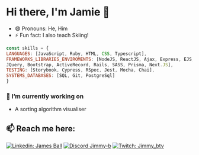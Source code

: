 # Hi there, I'm Jamie 👋

- 😄 Pronouns: He, Him
- ⚡ Fun fact: I also teach Skiing!

```javascript
const skills = {
LANGUAGES: [JavaScript, Ruby, HTML, CSS, Typescript],
FRAMEWORKS_LIBRARIES_ENVIROMENTS: [NodeJS, ReactJS, Ajax, Express, EJS,
JQuery, Bootstrap, ActiveRecord, Rails, SASS, Prisma, Next.JS],
TESTING: [Storybook, Cypress, RSpec, Jest, Mocha, Chai],
SYSTEMS_DATABASES: [SQL, Git, PostgreSql]
}
```

### 🔭 I’m currently working on
- A sorting algorithm visualiser

## 📫 Reach me here:

[![Linkedin: James Ball](https://img.shields.io/badge/LinkedIn-0077B5?style=for-the-badge&logo=linkedin&logoColor=white)](https://www.linkedin.com/in/james-ball-57831a229/)
[![Discord Jimmy-b](https://img.shields.io/badge/Discord-5865F2?style=for-the-badge&logo=discord&logoColor=white)](https://discordapp.com/users/Jimmy_b363#3543)
[![Twitch: Jimmy_btv](https://img.shields.io/badge/Twitch-5865F2?style=for-the-badge&logo=twitch&logoColor=white)](https://www.twitch.tv/jimmy_btv)



